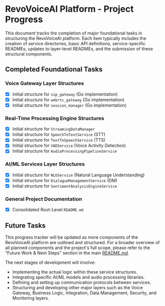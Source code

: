 # RevoVoiceAI Platform - Project Progress

This document tracks the completion of major foundational tasks in structuring the RevoVoiceAI platform. Each item typically includes the creation of service directories, basic API definitions, service-specific READMEs, updates to layer-level READMEs, and the submission of these structural components.

## Completed Foundational Tasks

### Voice Gateway Layer Structures
- [x] Initial structure for `sip_gateway` (Go implementation)
- [x] Initial structure for `webrtc_gateway` (Go implementation)
- [x] Initial structure for `session_manager` (Go implementation)

### Real-Time Processing Engine Structures
- [x] Initial structure for `StreamingDataManager`
- [x] Initial structure for `SpeechToTextService` (STT)
- [x] Initial structure for `TextToSpeechService` (TTS)
- [x] Initial structure for `VADService` (Voice Activity Detection)
- [x] Initial structure for `AudioProcessingPipelineService`

### AI/ML Services Layer Structures
- [x] Initial structure for `NLUService` (Natural Language Understanding)
- [x] Initial structure for `DialogueManagementService` (DM)
- [x] Initial structure for `SentimentAnalysisEngineService`

### General Project Documentation
- [x] Consolidated Root-Level `README.md`

## Future Tasks

This progress tracker will be updated as more components of the RevoVoiceAI platform are outlined and structured. For a broader overview of all planned components and the project's full scope, please refer to the "Future Work & Next Steps" section in the main [README.md](./README.md).

The next stages of development will involve:
- Implementing the actual logic within these service structures.
- Integrating specific AI/ML models and audio processing libraries.
- Defining and setting up communication protocols between services.
- Structuring and developing other major layers such as the Voice Gateway, Business Logic, Integration, Data Management, Security, and Monitoring layers.
